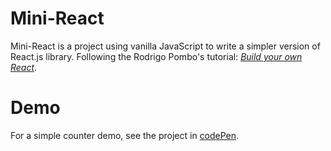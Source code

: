 # Mini-React

Mini-React is a project using vanilla JavaScript to write a simpler version of React.js library.
Following the Rodrigo Pombo's tutorial: [*Build your own React*](https://pomb.us/build-your-own-react/).

# Demo
For a simple counter demo, see the project in [codePen](https://codepen.io/janeshaosyx/pen/RwZPdJb).
